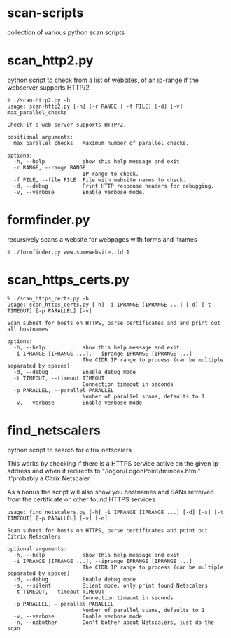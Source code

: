 # scan-scripts
collection of various python scan scripts

# scan_http2.py
python script to check from a list of websites, of an ip-range if the webserver supports HTTP/2
```
% ./scan-http2.py -h
usage: scan-http2.py [-h] (-r RANGE | -f FILE) [-d] [-v] max_parallel_checks

Check if a web server supports HTTP/2.

positional arguments:
  max_parallel_checks   Maximum number of parallel checks.

options:
  -h, --help            show this help message and exit
  -r RANGE, --range RANGE
                        IP range to check.
  -f FILE, --file FILE  File with website names to check.
  -d, --debug           Print HTTP response headers for debugging.
  -v, --verbose         Enable verbose mode.
```

# formfinder.py
recursively scans a website for webpages with forms and iframes
```
% ./formfinder.py www.somewebsite.tld 1
```

# scan_https_certs.py
```
% ./scan_https_certs.py -h
usage: scan_https_certs.py [-h] -i IPRANGE [IPRANGE ...] [-d] [-t TIMEOUT] [-p PARALLEL] [-v]

Scan subnet for hosts on HTTPS, parse certificates and and print out all hostnames

options:
  -h, --help            show this help message and exit
  -i IPRANGE [IPRANGE ...], --iprange IPRANGE [IPRANGE ...]
                        The CIDR IP range to process (can be multiple separated by spaces)
  -d, --debug           Enable debug mode
  -t TIMEOUT, --timeout TIMEOUT
                        Connection timeout in seconds
  -p PARALLEL, --parallel PARALLEL
                        Number of parallel scans, defaults to 1
  -v, --verbose         Enable verbose mode
```

# find_netscalers
python script to search for citrix netscalers

This works by checking if there is a HTTPS service active on the given ip-address and when it redirects to "/logon/LogonPoint/tmindex.html" it'probably a Citrix Netscaler

As a bonus the script will also show you hostnames and SANs retreived from the certificate on other found HTTPS services
```
usage: find_netscalers.py [-h] -i IPRANGE [IPRANGE ...] [-d] [-s] [-t TIMEOUT] [-p PARALLEL] [-v] [-n]

Scan subnet for hosts on HTTPS, parse certificates and point out Citrix Netscalers

optional arguments:
  -h, --help            show this help message and exit
  -i IPRANGE [IPRANGE ...], --iprange IPRANGE [IPRANGE ...]
                        The CIDR IP range to process (can be multiple separated by spaces)
  -d, --debug           Enable debug mode
  -s, --silent          Silent mode, only print found Netscalers
  -t TIMEOUT, --timeout TIMEOUT
                        Connection timeout in seconds
  -p PARALLEL, --parallel PARALLEL
                        Number of parallel scans, defaults to 1
  -v, --verbose         Enable verbose mode
  -n, --nobother        Don't bother about Netscalers, just do the scan
```
